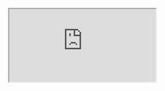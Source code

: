 <iframe src="https://docs.google.com/presentation/d/e/2PACX-1vRB4LQH202hVy1nz1TuYANxKETt0YwWVDJe7mEyr29E6TMTFs-4qz5LFWVru-padN8xiPQ1cK4HWUdq/embed?start=false&loop=false&delayms=3000"
